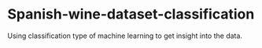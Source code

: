 # Spanish-wine-dataset-classification
Using classification type of machine learning to get insight into the data.
